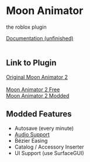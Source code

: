 # Moon Animator
the roblox plugin

<a href="https://zildjibian.github.io/moon-animator/docs.html">
  Documentation (unfinished)
</a><br><br>

## Link to Plugin
<a href="https://www.roblox.com/library/4725618216">
  Original Moon Animator 2
</a><br><br>

<a href="https://github.com/zildjibian/moon-animator/releases/download/latest/Moon.Animator.2.v33066.rbxm">
  Moon Animator 2 Free
</a><br>
<a href="https://github.com/zildjibian/moon-animator/releases/download/latest/Moon.Animator.2.Modded.v32002.1.rbxm">
  Moon Animator 2 Modded
</a><br>

## Modded Features
  - Autosave (every minute)
  - <a href="https://youtu.be/9lsvWiSNLZ0">Audio Support</a>
  - Bézier Easing
  - Catalog / Accessory Inserter
  - UI Support (use SurfaceGUI)
